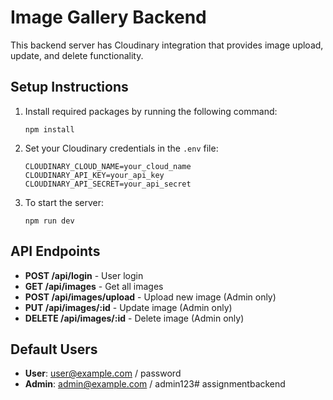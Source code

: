 # Image Gallery Backend

This backend server has Cloudinary integration that provides image upload, update, and delete functionality.

## Setup Instructions

1. Install required packages by running the following command:
   ```
   npm install
   ```

2. Set your Cloudinary credentials in the `.env` file:
   ```
   CLOUDINARY_CLOUD_NAME=your_cloud_name
   CLOUDINARY_API_KEY=your_api_key
   CLOUDINARY_API_SECRET=your_api_secret
   ```

3. To start the server:
   ```
   npm run dev
   ```

## API Endpoints

- **POST /api/login** - User login
- **GET /api/images** - Get all images
- **POST /api/images/upload** - Upload new image (Admin only)
- **PUT /api/images/:id** - Update image (Admin only)
- **DELETE /api/images/:id** - Delete image (Admin only)

## Default Users

- **User**: user@example.com / password
- **Admin**: admin@example.com / admin123#   a s s i g n m e n t b a c k e n d  
 